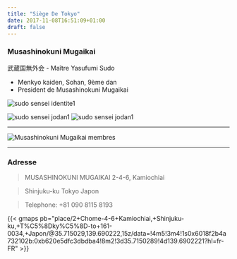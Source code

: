 ```yaml
---
title: "Siège De Tokyo"
date: 2017-11-08T16:51:09+01:00
draft: false
---
```


### Musashinokuni Mugaikai
武蔵国無外会 - Maître Yasufumi Sudo

* Menkyo kaiden, Sohan, 9ème dan
* President de Musashinokuni Mugaikai

![sudo sensei identite1](/images/sudo-sensei/sudo-sensei-identite1.jpg)

![sudo sensei jodan1](/images/sudo-sensei/sudo-sensei-jodan1.png)
![sudo sensei jodan1](/images/sudo-sensei/sudo-sensei-noto1.png)

___

![Musashinokuni Mugaikai membres](/images/mugai-ryu-mokuso1.jpg)

___

### Adresse 

>MUSASHINOKUNI MUGAIKAI
>2-4-6, Kamiochiai 

>Shinjuku-ku Tokyo Japon

>Telephone: +81 090 8115 8193

{{< gmaps pb="place/2+Chome-4-6+Kamiochiai,+Shinjuku-ku,+T%C5%8Dky%C5%8D-to+161-0034,+Japon/@35.715029,139.690222,15z/data=!4m5!3m4!1s0x6018f2b4a732102b:0xb620e5dfc3dbdba4!8m2!3d35.7150289!4d139.6902221?hl=fr-FR" >}}
